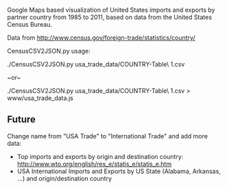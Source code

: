 Google Maps based visualization of United States imports and exports by partner country from 1985 to 2011, based on data from the United States Census Bureau.

Data from http://www.census.gov/foreign-trade/statistics/country/

CensusCSV2JSON.py usage:

./CensusCSV2JSON.py usa_trade_data/COUNTRY-Table\ 1.csv

~or~

./CensusCSV2JSON.py usa_trade_data/COUNTRY-Table\ 1.csv > www/usa_trade_data.js

Future
------
Change name from "USA Trade" to "International Trade" and add more data:
* Top imports and exports by origin and destination country: http://www.wto.org/english/res_e/statis_e/statis_e.htm
* USA International Imports and Exports by US State (Alabama, Arkansas, ...) and origin/destination country
